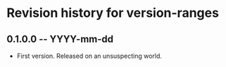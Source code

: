 # Revision history for version-ranges

## 0.1.0.0 -- YYYY-mm-dd

* First version. Released on an unsuspecting world.
